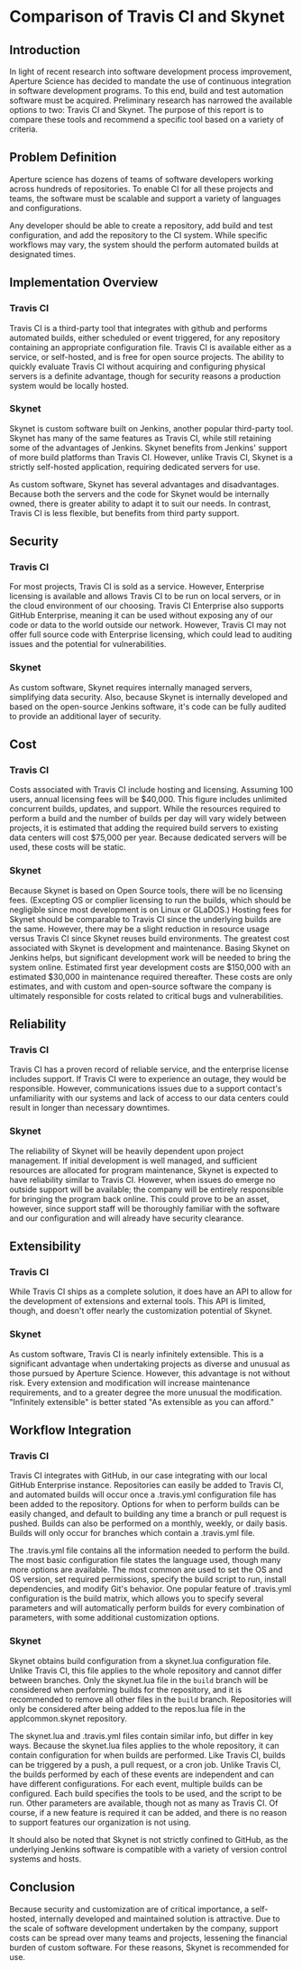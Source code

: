 # Comparison of Travis CI and Skynet

## Introduction
In light of recent research into software development process improvement, Aperture Science has decided to mandate the use of continuous integration in software development programs. To this end, build and test automation software must be acquired. Preliminary research has narrowed the available options to two: Travis CI and Skynet. The purpose of this report is to compare these tools and recommend a specific tool based on a variety of criteria.

## Problem Definition
Aperture science has dozens of teams of software developers working across hundreds of repositories. To enable CI for all these projects and teams, the software must be scalable and support a variety of languages and configurations.

Any developer should be able to create a repository, add build and test configuration, and add the repository to the CI system. While specific workflows may vary, the system should the perform automated builds at designated times.

## Implementation Overview
### Travis CI
Travis CI is a third-party tool that integrates with github and performs automated builds, either scheduled or event triggered, for any repository containing an appropriate configuration file. Travis CI is available either as a service, or self-hosted, and is free for open source projects. The ability to quickly evaluate Travis CI without acquiring and configuring physical servers is a definite advantage, though for security reasons a production system would be locally hosted. 

### Skynet
Skynet is custom software built on Jenkins, another popular third-party tool. Skynet has many of the same features as Travis CI, while still retaining some of the advantages of Jenkins. Skynet benefits from Jenkins' support of more build platforms than Travis CI. However, unlike Travis CI, Skynet is a strictly self-hosted application, requiring dedicated servers for use.

As custom software, Skynet has several advantages and disadvantages. Because both the servers and the code for Skynet would be internally owned, there is greater ability to adapt it to suit our needs. In contrast, Travis CI is less flexible, but benefits from third party support. 

## Security
### Travis CI
For most projects, Travis CI is sold as a service. However, Enterprise licensing is available and allows Travis CI to be run on local servers, or in the cloud environment of our choosing. Travis CI Enterprise also supports GitHub Enterprise, meaning it can be used without exposing any of our code or data to the world outside our network. However, Travis CI may not offer full source code with Enterprise licensing, which could lead to auditing issues and the potential for vulnerabilities.

### Skynet
As custom software, Skynet requires internally managed servers, simplifying data security. Also, because Skynet is internally developed and based on the open-source Jenkins software, it's code can be fully audited to provide an additional layer of security.

## Cost
### Travis CI
Costs associated with Travis CI include hosting and licensing. Assuming 100 users, annual licensing fees will be $40,000. This figure includes unlimited concurrent builds, updates, and support. While the resources required to perform a build and the number of builds per day will vary widely between projects, it is estimated that adding the required build servers to existing data centers will cost $75,000 per year. Because dedicated servers will be used, these costs will be static.

### Skynet
Because Skynet is based on Open Source tools, there will be no licensing fees. (Excepting OS or complier licensing to run the builds, which should be negligible since most development is on Linux or GLaDOS.) Hosting fees for Skynet should be comparable to Travis CI since the underlying builds are the same. However, there may be a slight reduction in resource usage versus Travis CI since Skynet reuses build environments. The greatest cost associated with Skynet is development and maintenance. Basing Skynet on Jenkins helps, but significant development work will be needed to bring the system online.  Estimated first year development costs are $150,000 with an estimated $30,000 in maintenance required thereafter. These costs are only estimates, and with custom and open-source software the company is ultimately responsible for costs related to critical bugs and vulnerabilities. 

## Reliability
### Travis CI
Travis CI has a proven record of reliable service, and the enterprise license includes support. If Travis CI were to experience an outage, they would be responsible. However, communications issues due to a support contact's unfamiliarity with our systems and lack of access to our data centers could result in longer than necessary downtimes.

### Skynet
The reliability of Skynet will be heavily dependent upon project management. If initial development is well managed, and sufficient resources are allocated for program maintenance, Skynet is expected to have reliability similar to Travis CI. However, when issues do emerge no outside support will be available; the company will be entirely responsible for bringing the program back online. This could prove to be an asset, however, since support staff will be thoroughly familiar with the software and our configuration and will already have security clearance.

## Extensibility
### Travis CI
While Travis CI ships as a complete solution, it does have an API to allow for the development of extensions and external tools. This API is limited, though, and doesn't offer nearly the customization potential of Skynet.

### Skynet
As custom software, Travis CI is nearly infinitely extensible. This is a significant advantage when undertaking projects as diverse and unusual as those pursued by Aperture Science. However, this advantage is not without risk. Every extension and modification will increase maintenance requirements, and to a greater degree the more unusual the modification. "Infinitely extensible" is better stated "As extensible as you can afford." 

## Workflow Integration
### Travis CI
Travis CI integrates with GitHub, in our case integrating with our local GitHub Enterprise instance. Repositories can easily be added to Travis CI, and automated builds will occur once a .travis.yml configuration file has been added to the repository. Options for when to perform builds can be easily changed, and default to building any time a branch or pull request is pushed. Builds can also be performed on a monthly, weekly, or daily basis. Builds will only occur for branches which contain a .travis.yml file.

The .travis.yml file contains all the information needed to perform the build. The most basic configuration file states the language used, though many more options are available. The most common are used to set the OS and OS version, set required permissions, specify the build script to run, install dependencies, and modify Git's behavior. One popular feature of .travis.yml configuration is the build matrix, which allows you to specify several parameters and will automatically perform builds for every combination of parameters, with some additional customization options.

### Skynet
Skynet obtains build configuration from a skynet.lua configuration file. Unlike Travis CI, this file applies to the whole repository and cannot differ between branches. Only the skynet.lua file in the `build` branch will be considered when performing builds for the repository, and it is recommended to remove all other files in the `build` branch. Repositories will only be considered after being added to the repos.lua file in the applcommon.skynet repository.

The skynet.lua and .travis.yml files contain similar info, but differ in key ways. Because the skynet.lua files applies to the whole repository, it can contain configuration for when builds are performed. Like Travis CI, builds can be triggered by a push, a pull request, or a cron job. Unlike Travis CI, the builds performed by each of these events are independent and can have different configurations. For each event, multiple builds can be configured. Each build specifies the tools to be used, and the script to be run. Other parameters are available, though not as many as Travis CI. Of course, if a new feature is required it can be added, and there is no reason to support features our organization is not using.

It should also be noted that Skynet is not strictly confined to GitHub, as the underlying Jenkins software is compatible with a variety of version control systems and hosts. 

## Conclusion
Because security and customization are of critical importance, a self-hosted, internally developed and maintained solution is attractive. Due to the scale of software development undertaken by the company, support costs can be spread over many teams and projects, lessening the financial burden of custom software. For these reasons, Skynet is recommended for use.
